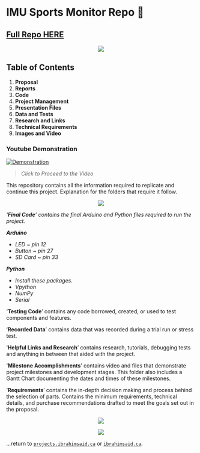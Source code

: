 # IMU Sports Monitor Repo 🏅

## [Full Repo HERE](https://github.com/1brahimsaid)

<p align="center">
  <img src="/img/Aspose.Words.683b0c1f-4907-4142-a98b-40bf5d2dcf74.002.jpeg"/>
</p>

## Table of Contents

1. **Proposal**  
2. **Reports**  
3. **Code** 
4. **Project Management** 
5. **Presentation Files** 
6. **Data and Tests**
7. **Research and Links** 
8. **Technical Requirements** 
9. **Images and Video**

### Youtube Demonstration

[![Demonstration](http://img.youtube.com/vi/I2n_vJK3DQo/0.jpg)](http://www.youtube.com/watch?v=I2n_vJK3DQo)

> _Click to Proceed to the Video_

This repository contains all the information required to replicate and continue this project. Explanation for the folders that require it follow. 


<p align="center">
  <img src="/img/Aspose.Words.683b0c1f-4907-4142-a98b-40bf5d2dcf74.007.jpeg"/>
</p>

*‘**Final Code**’ contains the final Arduino and Python files required to run the project.*  

***Arduino***  

- *LED ~ pin 12*  
- *Button ~ pin 27*  
- *SD Card ~ pin 33*  

***Python***  

- *Install these packages.*  
- *Vpython*  
- *NumPy*  
- *Serial* 

‘**Testing Code**’ contains any  code borrowed, created, or  used to test components and  features.

‘**Recorded Data**’ contains data that was recorded during a trial run or stress test.

‘**Helpful Links and Research**’ contains research, tutorials, debugging tests and anything in between that aided with the project.

‘**Milestone Accomplishments**’ contains video and files that demonstrate project milestones and development stages. This folder also includes a Gantt Chart documenting the dates and times of these milestones. 

‘**Requirements**’ contains the in-depth decision making and process behind the selection of parts. Contains the minimum requirements, technical details, and purchase recommendations drafted to meet the goals set out in the proposal. 

<p align="center">
  <img src="/img/lowlevel.jpeg"/>
</p>

<p align="center">
  <img src="/img/fritz.jpeg"/>
</p>

...return to [`projects.ibrahimsaid.ca`](https://projects.ibrahimsaid.ca/) or [`ibrahimsaid.ca`](https://www.ibrahimsaid.ca/).
